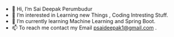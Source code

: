 - 👋 Hi, I’m Sai Deepak Perumbudur
- 👀 I’m interested in Learning new Things , Coding Intresting Stuff. 
- 🌱 I’m currently learning Machine Learning and Spring Boot.
- 📫 To reach me contact my Email psaideepak1@gmail.com .

<!---
Sai-Deepak-1/Sai-Deepak-1 is a ✨ special ✨ repository because its `README.md` (this file) appears on your GitHub profile.
You can click the Preview link to take a look at your changes.
--->

